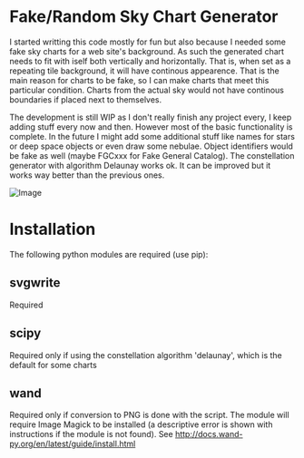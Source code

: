 # Fake/Random Sky Chart Generator
I started writting this code mostly for fun but also because I needed some fake sky charts for a web site's background. As such the generated chart needs to fit with iself both vertically and horizontally. That is, when set as a repeating tile background, it will have continous appearence. That is the main reason for charts to be fake, so I can make charts that meet this particular condition. Charts from the actual sky would not have continous boundaries if placed next to themselves.

The development is still WIP as I don't really finish any project every, I keep adding stuff every now and then. However most of the basic functionality is complete. In the future I might add some additional stuff like names for stars or deep space objects or even draw some nebulae. Object identifiers would be fake as well (maybe FGCxxx for Fake General Catalog). The constellation generator with algorithm Delaunay works ok. It can be improved but it works way better than the previous ones.

![Image](../master/doc/chart.delaunay.demo.png?raw=true)

# Installation
The following python modules are required (use pip):
## svgwrite
Required
## scipy
Required only if using the constellation algorithm 'delaunay', which is the default for some charts
## wand
Required only if conversion to PNG is done with the script. The module will require Image Magick to be installed (a descriptive error is shown with instructions if the module is not found). See http://docs.wand-py.org/en/latest/guide/install.html
